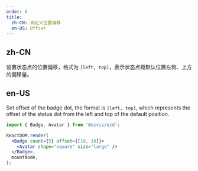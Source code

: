 ```yaml
---
order: 6
title:
  zh-CN: 自定义位置偏移
  en-US: Offset
---
```


## zh-CN

设置状态点的位置偏移，格式为 `[left, top]`，表示状态点距默认位置左侧、上方的偏移量。

## en-US

Set offset of the badge dot, the format is `[left, top]`, which represents the offset of the status dot from the left and top of the default position.

```jsx
import { Badge, Avatar } from '@ezviz/ezd';

ReactDOM.render(
  <Badge count={5} offset={[10, 10]}>
    <Avatar shape="square" size="large" />
  </Badge>,
  mountNode,
);
```

